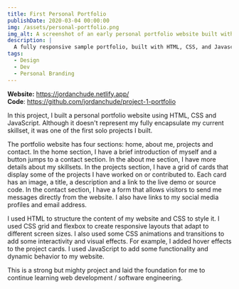 ```yaml
---
title: First Personal Portfolio
publishDate: 2020-03-04 00:00:00
img: /assets/personal-portfolio.png
img_alt: A screenshot of an early personal portfolio website built with HTML, CSS, and JavaScript.
description: |
  A fully responsive sample portfolio, built with HTML, CSS, and Javascript that utilizes a JSON API for an updated projects section.
tags:
  - Design
  - Dev
  - Personal Branding
---
```


**Website:** https://jordanchude.netlify.app/ <br>
**Code**: https://github.com/jordanchude/project-1-portfolio

In this project, I built a personal portfolio website using HTML, CSS and JavaScript. Although it doesn't represent my fully encapsulate my current skillset, it was one of the first solo projects I built.

The portfolio website has four sections: home, about me, projects and contact. In the home section, I have a brief introduction of myself and a button jumps to a contact section. In the about me section, I have more details about my skillsets. In the projects section, I have a grid of cards that display some of the projects I have worked on or contributed to. Each card has an image, a title, a description and a link to the live demo or source code. In the contact section, I have a form that allows visitors to send me messages directly from the website. I also have links to my social media profiles and email address.

I used HTML to structure the content of my website and CSS to style it. I used CSS grid and flexbox to create responsive layouts that adapt to different screen sizes. I also used some CSS animations and transitions to add some interactivity and visual effects. For example, I added hover effects to the project cards. I used JavaScript to add some functionality and dynamic behavior to my website.

This is a strong but mighty project and laid the foundation for me to continue learning web development / software engineering.